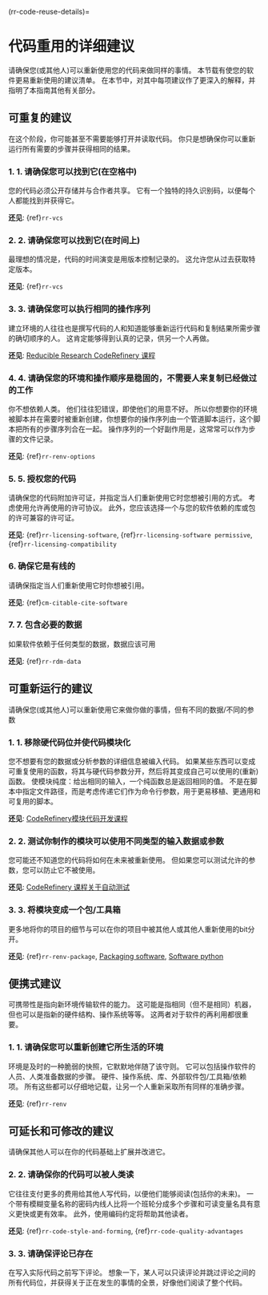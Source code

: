 
(rr-code-reuse-details)=
# 代码重用的详细建议

请确保您(或其他人)可以重新使用您的代码来做同样的事情。 本节载有使您的软件更易重新使用的建议清单。 在本节中，对其中每项建议作了更深入的解释，并指明了本指南其他有关部分。

## 可重复的建议

在这个阶段，你可能甚至不需要能够打开并读取代码。 你只是想确保你可以重新运行所有需要的步骤并获得相同的结果。

### 1. 1. 请确保您可以找到它(在空格中)

您的代码必须公开存储并与合作者共享。 它有一个独特的持久识别码，以便每个人都能找到并获得它。

**还见**: {ref}`rr-vcs`

### 2. 2. 请确保您可以找到它(在时间上)

最理想的情况是，代码的时间演变是用版本控制记录的。 这允许您从过去获取特定版本。

**还见**: {ref}`rr-vcs`

### 3. 3. 请确保您可以执行相同的操作序列

建立环境的人往往也是撰写代码的人和知道能够重新运行代码和复制结果所需步骤的确切顺序的人。 这肯定能够得到认真的记录，供另一个人再做。

**还见**: [Reducible Research CodeRefinery 课程](https://coderefinery.github.io/reproducible-research/)

### 4. 4. 请确保您的环境和操作顺序是稳固的，不需要人来复制已经做过的工作

你不想依赖人类。 他们往往犯错误，即使他们的用意不好。 所以你想要你的环境被脚本并在需要时被重新创建，你想要你的操作序列由一个管道脚本运行，这个脚本把所有的步骤序列合在一起。 操作序列的一个好副作用是，这常常可以作为步骤的文件记录。

**还见**: {ref}`rr-renv-options`

### 5. 5. 授权您的代码

请确保您的代码附加许可证，并指定当人们重新使用它时您想被引用的方式。 考虑使用允许再使用的许可协议。 此外，您应该选择一个与您的软件依赖的库或包的许可兼容的许可证。

**还见**: {ref}`rr-licensing-software`, {ref}`rr-licensing-software permissive`, {ref}`rr-licensing-compatibility`

### 6. 确保它是有线的

请确保指定当人们重新使用它时你想被引用。

**还见**: {ref}`cm-citable-cite-software`

### 7. 7. 包含必要的数据

如果软件依赖于任何类型的数据，数据应该可用

**还见**: {ref}`rr-rdm-data`

## 可重新运行的建议

请确保您(或其他人)可以重新使用它来做你做的事情，但有不同的数据/不同的参数

### 1. 1. 移除硬代码位并使代码模块化
您不想要有您的数据或分析参数的详细信息被编入代码。 如果某些东西可以变成可重复使用的函数，将其与硬代码参数分开，然后将其变成自己可以使用的(重新)函数。 使模块纯度：给出相同的输入，一个纯函数总是返回相同的值。 不是在脚本中指定文件路径，而是考虑传递它们作为命令行参数，用于更易移植、更通用和可复用的脚本。

**还见**: [CodeRefinery模块代码开发课程](https://cicero.xyz/v3/remark/0.14.0/github.com/coderefinery/modular-code-development/master/talk.md/#1)

### 2. 2. 测试你制作的模块可以使用不同类型的输入数据或参数
您可能还不知道您的代码将如何在未来被重新使用。 但如果您可以测试允许的参数，您可以防止它不被使用。

**还见**: [CodeRefinery 课程关于自动测试](https://coderefinery.github.io/testing/motivation/)

### 3. 3. 将模块变成一个包/工具箱
更多地将你的项目的细节与可以在你的项目中被其他人或其他人重新使用的bit分开。

**还见**: {ref}`rr-renv-package`, [Packaging software](https://scicomp.aalto.fi/scicomp/packaging-software/), [Software python](https://aaltoscicomp.github.io/python-for-scicomp/packaging/)

## 便携式建议
可携带性是指向新环境传输软件的能力。 这可能是指相同（但不是相同）机器，但也可以是指新的硬件结构、操作系统等等。 这两者对于软件的再利用都很重要。

### 1. 1. 请确保您可以重新创建它所生活的环境
环境是及时的一种脆弱的快照，它默默地伴随了该守则。 它可以包括操作软件的人员、人类准备数据的步骤。 硬件、操作系统、库、外部软件包/工具箱/依赖项。 所有这些都可以仔细地记载，让另一个人重新采取所有同样的准确步骤。

**还见**: {ref}`rr-renv`

## 可延长和可修改的建议
请确保其他人可以在你的代码基础上扩展并改进它。

### 2. 2. 请确保你的代码可以被人类读
它往往支付更多的费用给其他人写代码，以便他们能够阅读(包括你的未来)。 一个带有模糊变量名称的密码内线人比将一个班轮分成多个步骤和可读变量名具有意义更快或更有效率。 此外，使用编码约定将帮助其他读者。

**还见**: {ref}`rr-code-style-and-forming`, {ref}`rr-code-quality-advantages`

### 3. 3. 请确保评论已存在
在写入实际代码之前写下评论。 想象一下，某人可以只读评论并跳过评论之间的所有代码位，并获得关于正在发生的事情的全景，好像他们阅读了整个代码。
